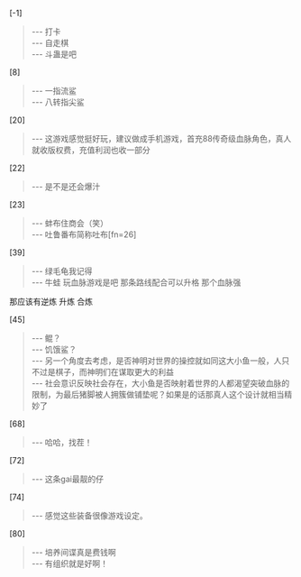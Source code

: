 
[-1] 
>--- 打卡<br>
>--- 自走棋<br>
>--- 斗蛊是吧<br>

[8] 
>--- 一指流鲨<br>
>--- 八转指尖鲨<br>

[20] 
>--- 这游戏感觉挺好玩，建议做成手机游戏，首充88传奇级血脉角色，真人就收版权费，充值利润也收一部分<br>

[22] 
>--- 是不是还会爆汁<br>

[23] 
>--- 蚌布住商会（笑）<br>
>--- 吐鲁番布简称吐布[fn=26]<br>

[39] 
>--- 绿毛龟我记得<br>
>--- 牛蛙
玩血脉游戏是吧
那条路线配合可以升格
那个血脉强

那应该有逆炼   升炼   合炼<br>

[45] 
>--- 鲲？<br>
>--- 饥饿鲨？<br>
>--- 另一个角度去考虑，是否神明对世界的操控就如同这大小鱼一般，人只不过是棋子，而神明们在谋取更大的利益<br>
>--- 社会意识反映社会存在，大小鱼是否映射着世界的人都渴望突破血脉的限制，为最后猪脚被人拥簇做铺垫呢？如果是的话那真人这个设计就相当精妙了<br>

[68] 
>--- 哈哈，找茬！<br>

[72] 
>--- 这条gai最靓的仔<br>

[74] 
>--- 感觉这些装备很像游戏设定。<br>

[80] 
>--- 培养间谍真是费钱啊<br>
>--- 有组织就是好啊！<br>
